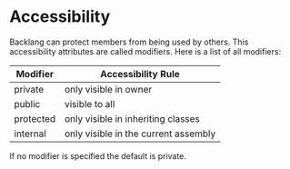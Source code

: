 # Accessibility

Backlang can protect members from being used by others. This accessibility attributes are called modifiers. Here is a list of all modifiers:

|Modifier|Accessibility Rule|
|--------|------------------|
|private|only visible in owner|
|public|visible to all|
|protected|only visible in inheriting classes|
|internal|only visible in the current assembly|

If no modifier is specified the default is private.